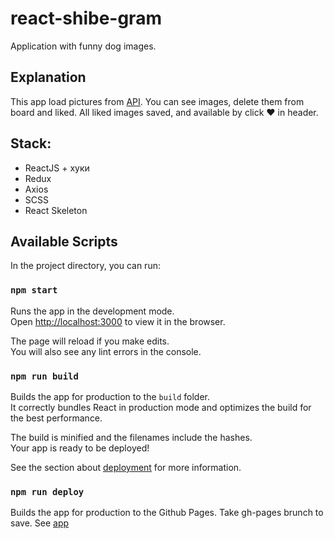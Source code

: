 # react-shibe-gram

Application with funny dog images.

## Explanation

This app load pictures from [API](https://shibe.online).
You can see images, delete them from board and liked.
All liked images saved, and available by click :heart: in header.

## Stack:

+ ReactJS + хуки
+ Redux
+ Axios
+ SCSS
+ React Skeleton

## Available Scripts

In the project directory, you can run:

### `npm start`

Runs the app in the development mode.\
Open [http://localhost:3000](http://localhost:3000) to view it in the browser.

The page will reload if you make edits.\
You will also see any lint errors in the console.

### `npm run build`

Builds the app for production to the `build` folder.\
It correctly bundles React in production mode and optimizes the build for the best performance.

The build is minified and the filenames include the hashes.\
Your app is ready to be deployed!

See the section about [deployment](https://facebook.github.io/create-react-app/docs/deployment) for more information.

### `npm run deploy`

Builds the app for production to the Github Pages.
Take gh-pages brunch to save.
See [app](https://alxbychkov.github.io/react-shibe-gram)



